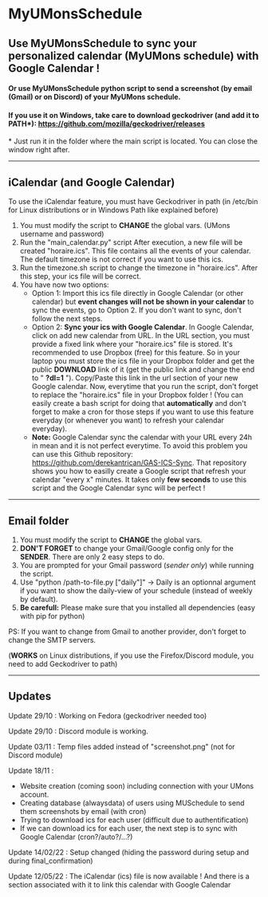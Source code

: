 # MyUMonsSchedule
## Use MyUMonsSchedule to sync your personalized calendar (MyUMons schedule) with Google Calendar !
#### Or use MyUMonsSchedule python script to send a screenshot (by email (Gmail) or on Discord) of your MyUMons schedule.
#### If you use it on Windows, take care to download geckodriver (and add it to PATH*): https://github.com/mozilla/geckodriver/releases
\* Just run it in the folder where the main script is located. You can close the window right after.

---

## iCalendar (and Google Calendar)

To use the iCalendar feature, you must have Geckodriver in path (in /etc/bin for Linux distributions or in Windows Path like explained before)
1) You must modify the script to **CHANGE** the global vars. (UMons username and password)
2) Run the "main_calendar.py" script
After execution, a new file will be created "horaire.ics". This file contains all the events of your calendar. The default timezone is not correct if you want to use this ics.
3) Run the timezone.sh script to change the timezone in "horaire.ics".
After this step, your ics file will be correct.
4) You have now two options:
    * Option 1: Import this ics file directly in Google Calendar (or other calendar) but **event changes will not be shown in your calendar** to sync the events, go to Option 2. If you don't want to sync, don't follow the next steps.
    * Option 2: **Sync your ics with Google Calendar**. In Google Calendar, click on add new calendar from URL. In the URL section, you must provide a fixed link where your "horaire.ics" file is stored. It's recommended to use Dropbox (free) for this feature. So in your laptop you must store the ics file in your Dropbox folder and get the public **DOWNLOAD** link of it (get the public link and change the end to " **?dl=1** "). Copy/Paste this link in the url section of your new Google calendar. Now, everytime that you run the script, don't forget to replace the "horaire.ics" file in your Dropbox folder ! (You can easily create a bash script for doing that **automatically** and don't forget to make a cron for those steps if you want to use this feature everyday (or whenever you want) to refresh your calendar everyday). 
    * **Note:** Google Calendar sync the calendar with your URL every 24h in mean and it is not perfect everytime. To avoid this problem you can use this Github repository: https://github.com/derekantrican/GAS-ICS-Sync. That repository shows you how to easilly create a Google script that refresh your calendar "every x" minutes. It takes only **few seconds** to use this script and the Google Calendar sync will be perfect !

---

## Email folder

1) You must modify the script to **CHANGE** the global vars.
2) **DON'T FORGET** to change your Gmail/Google config only for the **SENDER**. There are only 2 easy steps to do.
3) You are prompted for your Gmail password (*sender only*) while running the script.
4) Use "python /path-to-file.py ["daily"]" -> Daily is an optionnal argument if you want to show the daily-view of your schedule (instead of weekly by default).
5) **Be carefull:** Please make sure that you installed all dependencies (easy with pip for python)

PS: If you want to change from Gmail to another provider, don't forget to change the SMTP servers.

(**WORKS** on Linux distributions, if you use the Firefox/Discord module, you need to add Geckodriver to path)

---

## Updates

Update 29/10 : Working on Fedora (geckodriver needed too)

Update 29/10 : Discord module is working.

Update 03/11 : Temp files added instead of "screenshot.png" (not for Discord module)

Update 18/11 :
  - Website creation (coming soon) including connection with your UMons account.
  - Creating database (alwaysdata) of users using MUSchedule to send them screenshots by email (with cron)
  - Trying to download ics for each user (difficult due to authentification)
  - If we can download ics for each user, the next step is to sync with Google Calendar (cron?/auto?/...?)

Update 14/02/22 : Setup changed (hiding the password during setup and during final_confirmation)

Update 12/05/22 : The iCalendar (ics) file is now available ! And there is a section associated with it to link this calendar with Google Calendar

